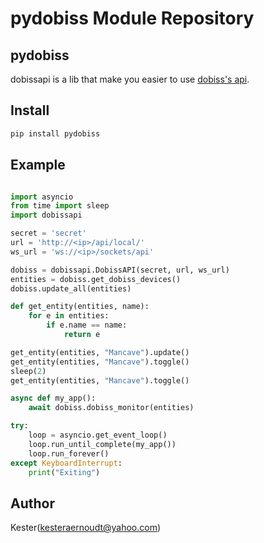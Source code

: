 pydobiss Module Repository
========================

## pydobiss

dobissapi is a lib that make you easier to use [dobiss's api](http://support.dobiss.com/books/nl-dobiss-nxt/page/developer-api).


## Install

```bash
pip install pydobiss
```

## Example

```python

import asyncio
from time import sleep
import dobissapi

secret = 'secret'
url = 'http://<ip>/api/local/'
ws_url = 'ws://<ip>/sockets/api'

dobiss = dobissapi.DobissAPI(secret, url, ws_url)
entities = dobiss.get_dobiss_devices()
dobiss.update_all(entities)

def get_entity(entities, name):
	for e in entities:
		if e.name == name:
			return e

get_entity(entities, "Mancave").update()
get_entity(entities, "Mancave").toggle()
sleep(2)
get_entity(entities, "Mancave").toggle()

async def my_app():
	await dobiss.dobiss_monitor(entities)

try:
    loop = asyncio.get_event_loop()
    loop.run_until_complete(my_app())
    loop.run_forever()
except KeyboardInterrupt:
    print("Exiting")
``` 

## Author

Kester(kesteraernoudt@yahoo.com)

